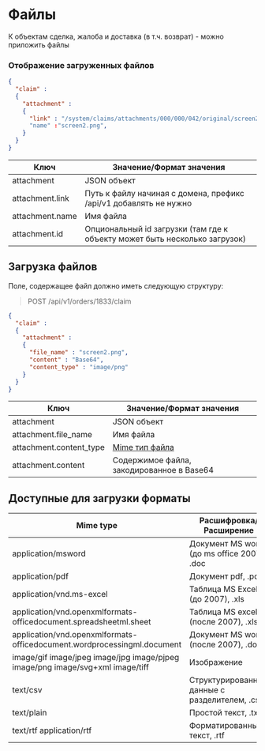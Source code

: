# Файлы

К объектам сделка, жалоба и доставка (в т.ч. возврат) - можно приложить файлы

### Отображение загруженных файлов

```json
{
  "claim" :
  {
    "attachment" :
    {
      "link" : "/system/claims/attachments/000/000/042/original/screen2.png"
      "name" :"screen2.png",
    }
  }
}
```

Ключ | Значение/Формат значения
--------- | -----------
attachment |JSON объект
attachment.link |	Путь к файлу начиная с домена, префикс /api/v1 добавлять не нужно
attachment.name |	Имя файла
attachment.id | Опциональный id загрузки (там где к объекту может быть несколько загрузок)

## Загрузка файлов

Поле, содержащее файл должно иметь следующую структуру:

> POST /api/v1/orders/1833/claim

```json
{
  "claim" :
  {
    "attachment" :
    {
      "file_name" : "screen2.png",
      "content" : "Base64",
      "content_type" : "image/png"
    }
  }
}
```

Ключ | Значение/Формат значения
--------- | -----------
attachment | JSON объект
attachment.file_name |	Имя файла
attachment.content_type |	[Mime тип файла](#part-6e205da7c20873f3)
attachment.content |	Содержимое файла, закодированное в Base64

## Доступные для загрузки форматы

Mime type | Расшифровка/Расширение
--------- | -----------
application/msword |	Документ MS word (до ms office 2007), .doc
application/pdf |	Документ pdf, .pdf
application/vnd.ms-excel |	Таблица MS Excel (до 2007), .xls
application/vnd.openxmlformats-officedocument.spreadsheetml.sheet |	Таблица MS excel (после 2007), .xlsx
application/vnd.openxmlformats-officedocument.wordprocessingml.document |	Документ MS word (после 2007), .docx
image/gif image/jpeg image/jpg image/pjpeg image/png image/svg+xml image/tiff | Изображение
text/csv |	Структурированные данные с разделителем, .csv
text/plain |	Простой текст, .txt
text/rtf application/rtf | Форматированный текст, .rtf
